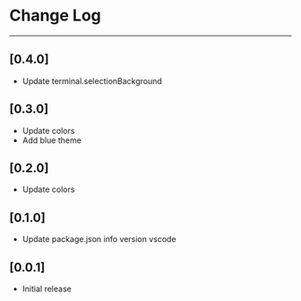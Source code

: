 # Change Log

---

## [0.4.0]

- Update terminal.selectionBackground

## [0.3.0]

- Update colors
- Add blue theme

## [0.2.0]

- Update colors

## [0.1.0]

- Update package.json info version vscode

## [0.0.1]

- Initial release

